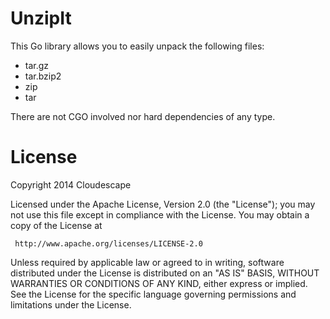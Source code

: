 # UnzipIt
This Go library allows you to easily unpack the following files:

* tar.gz
* tar.bzip2
* zip 
* tar

There are not CGO involved nor hard dependencies of any type.

# License
Copyright 2014 Cloudescape

  Licensed under the Apache License, Version 2.0 (the "License");
  you may not use this file except in compliance with the License.
  You may obtain a copy of the License at

     http://www.apache.org/licenses/LICENSE-2.0

  Unless required by applicable law or agreed to in writing, software
  distributed under the License is distributed on an "AS IS" BASIS,
  WITHOUT WARRANTIES OR CONDITIONS OF ANY KIND, either express or implied.
  See the License for the specific language governing permissions and
  limitations under the License.
